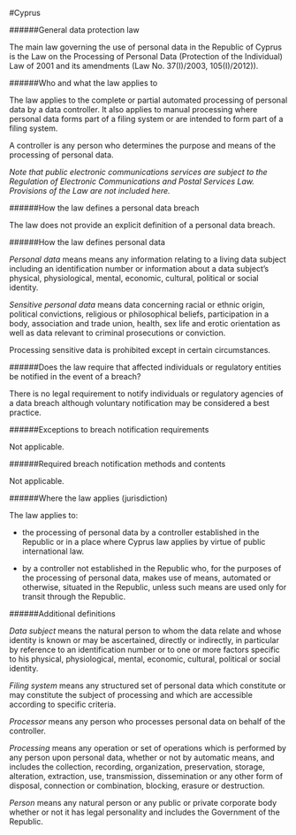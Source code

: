 #Cyprus


######General data protection law



The main law governing the use of personal data in the Republic of Cyprus is the Law on the Processing of Personal Data (Protection of the Individual) Law of 2001 and its amendments (Law No. 37(I)/2003, 105(I)/2012)).



######Who and what the law applies to



The law applies to the complete or partial automated processing of personal data by a data controller. It also applies to manual processing where personal data forms part of a filing system or are intended to form part of a filing system.



A controller is any person who determines the purpose and means of the processing of personal data.



*Note that public electronic communications services are subject to the Regulation of Electronic Communications and Postal Services Law. Provisions of the Law are not included here.*



######How the law defines a personal data breach



The law does not provide an explicit definition of a personal data breach.



######How the law defines personal data



*Personal data* means means any information relating to a living data subject including an identification number or information about a data subject’s physical, physiological, mental, economic, cultural, political or social identity.



*Sensitive personal data* means data concerning racial or ethnic origin, political convictions, religious or philosophical beliefs, participation in a body, association and trade union, health, sex life and erotic orientation as well as data relevant to criminal prosecutions or conviction.



Processing sensitive data is prohibited except in certain circumstances.



######Does the law require that affected individuals or regulatory entities be notified in the event of a breach?



There is no legal requirement to notify individuals or regulatory agencies of a data breach although voluntary notification may be considered a best practice.



######Exceptions to breach notification requirements



Not applicable.



######Required breach notification methods and contents



Not applicable.



######Where the law applies (jurisdiction)



The law applies to:



-   the processing of personal data by a controller established in the Republic or in a place where Cyprus law applies by virtue of public international law.





-   by a controller not established in the Republic who, for the purposes of the processing of personal data, makes use of means, automated or otherwise, situated in the Republic, unless such means are used only for transit through the Republic.



######Additional definitions



*Data subject* means the natural person to whom the data relate and whose identity is known or may be ascertained, directly or indirectly, in particular by reference to an identification number or to one or more factors specific to his physical, physiological, mental, economic, cultural, political or social identity.



*Filing system* means any structured set of personal data which constitute or may constitute the subject of processing and which are accessible according to specific criteria.



*Processor* means any person who processes personal data on behalf of the controller.



*Processing* means any operation or set of operations which is performed by any person upon personal data, whether or not by automatic means, and includes the collection, recording, organization, preservation, storage, alteration, extraction, use, transmission, dissemination or any other form of disposal, connection or combination, blocking, erasure or destruction.



*Person* means any natural person or any public or private corporate body whether or not it has legal personality and includes the Government of the Republic.

